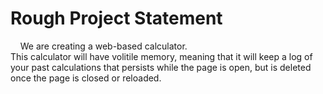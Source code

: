 # Rough Project Statement
&nbsp;&nbsp;&nbsp;&nbsp;We are creating a web-based calculator.<br>
This calculator will have volitile memory, 
meaning that it will keep a log of your past calculations that persists while the page is open, 
but is deleted once the page is closed or reloaded.
